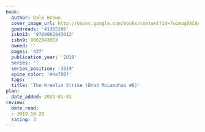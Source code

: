```yaml
---
book:
  author: Dale Brown
  cover_image_url: http://books.google.com/books/content?id=7wimugEACAAJ&printsec=frontcover&img=1&zoom=1&source=gbs_api
  goodreads: '41385196'
  isbn13: '9780062843012'
  isbn9: 006284301X
  owned: ''
  pages: '437'
  publication_year: '2019'
  series: ''
  series_position: '2019'
  spine_color: '#4a708f'
  tags: ''
  title: 'The Kremlin Strike (Brad McLanahan #6)'
plan:
  date_added: 2023-01-01
review:
  date_read:
  - 2019-10-28
  rating: 3
---
```

